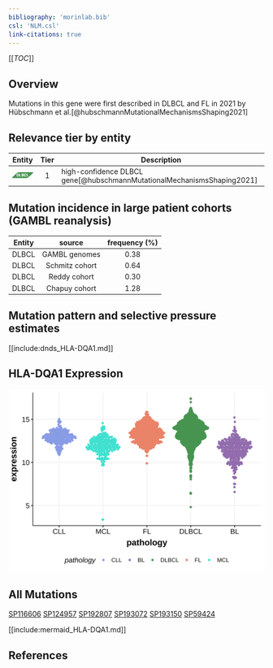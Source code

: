 ```yaml
---
bibliography: 'morinlab.bib'
csl: 'NLM.csl'
link-citations: true
---
```

[[_TOC_]]

## Overview

Mutations in this gene were first described in DLBCL and FL in 2021 by Hübschmann et al.[@hubschmannMutationalMechanismsShaping2021]



## Relevance tier by entity

|Entity|Tier|Description               |
|:------:|:----:|--------------------------|
|![DLBCL](images/icons/DLBCL_tier1.png) |1   |high-confidence DLBCL gene[@hubschmannMutationalMechanismsShaping2021]|

## Mutation incidence in large patient cohorts (GAMBL reanalysis)

|Entity|source        |frequency (%)|
|:------:|:--------------:|:-------------:|
|DLBCL |GAMBL genomes |0.38         |
|DLBCL |Schmitz cohort|0.64         |
|DLBCL |Reddy cohort  |0.30         |
|DLBCL |Chapuy cohort |1.28         |

## Mutation pattern and selective pressure estimates

[[include:dnds_HLA-DQA1.md]]



## HLA-DQA1 Expression
![](images/gene_expression/HLA-DQA1_by_pathology.svg)


## All Mutations

[SP116606](https://www.bcgsc.ca/downloads/morinlab/GAMBL/MALY/SP116606.html)
[SP124957](https://www.bcgsc.ca/downloads/morinlab/GAMBL/MALY/SP124957.html)
[SP192807](https://www.bcgsc.ca/downloads/morinlab/GAMBL/MALY/SP192807.html)
[SP193072](https://www.bcgsc.ca/downloads/morinlab/GAMBL/MALY/SP193072.html)
[SP193150](https://www.bcgsc.ca/downloads/morinlab/GAMBL/MALY/SP193150.html)
[SP59424](https://www.bcgsc.ca/downloads/morinlab/GAMBL/MALY/SP59424.html)

[[include:mermaid_HLA-DQA1.md]]

## References



<!-- FLAGGED FOR TIER 2 -->
<!-- ORPHANED -->
<!-- ORIGIN: hubschmannMutationalMechanismsShaping2021b -->
<!-- DLBCL: hubschmannMutationalMechanismsShaping2021b -->
